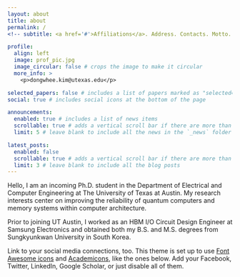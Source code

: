 ```yaml
---
layout: about
title: about
permalink: /
<!-- subtitle: <a href='#'>Affiliations</a>. Address. Contacts. Motto. Etc. -->

profile:
  align: left
  image: prof_pic.jpg
  image_circular: false # crops the image to make it circular
  more_info: >
    <p>dongwhee.kim@utexas.edu</p>

selected_papers: false # includes a list of papers marked as "selected={true}"
social: true # includes social icons at the bottom of the page

announcements:
  enabled: true # includes a list of news items
  scrollable: true # adds a vertical scroll bar if there are more than 3 news items
  limit: 5 # leave blank to include all the news in the `_news` folder

latest_posts:
  enabled: false
  scrollable: true # adds a vertical scroll bar if there are more than 3 new posts items
  limit: 3 # leave blank to include all the blog posts
---
```


Hello,
I am an incoming Ph.D. student in the Department of Electrical and Computer Engineering at The University of Texas at Austin. My research interests center on improving the reliability of quantum computers and memory systems within computer architecture.

Prior to joining UT Austin, I worked as an HBM I/O Circuit Design Engineer at Samsung Electronics and obtained both my B.S. and M.S. degrees from Sungkyunkwan University in South Korea.

Link to your social media connections, too. This theme is set up to use [Font Awesome icons](https://fontawesome.com/) and [Academicons](https://jpswalsh.github.io/academicons/), like the ones below. Add your Facebook, Twitter, LinkedIn, Google Scholar, or just disable all of them.
